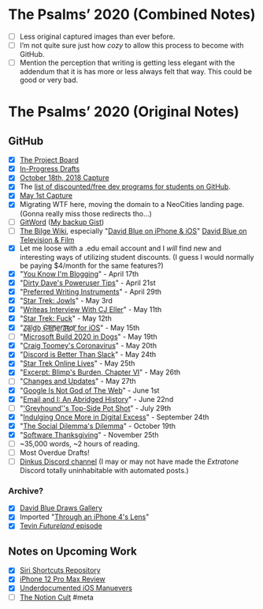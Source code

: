 # The Psalms’ 2020 (Combined Notes)
- [ ] Less original captured images than ever before. 
- [ ] I’m not quite sure just how *cozy* to allow this process to become with GitHub. 
- [ ] Mention the perception that writing is getting less elegant with the addendum that it is has more or less always felt that way. This could be good or very bad. 
# The Psalms’ 2020 (Original Notes)
## GitHub
- [x] [The Project Board](https://github.com/extratone/bilge/projects/1)
- [x] [In-Progress Drafts](https://github.com/extratone/bilge/tree/main/Drafts)
- [x] [October 18th, 2018 Capture](http://web.archive.org/web/20181101000000*/bilge.world)
- [x] The [list of discounted/free dev programs for students on GitHub](https://education.github.com/pack/offers).
- [x] [May 1st Capture](https://web.archive.org/web/20200501203946/https://bilge.world/)
- [x] Migrating WTF here, moving the domain to a NeoCities landing page. (Gonna really miss those redirects tho...)
- [ ] [GitWord](https://github.com/vigente/gerardus/wiki/Integrate-git-diffs-with-word-docx-files) ([My backup Gist](https://gist.github.com/extratone/72ad6ae736ae871fb3026bf73f229750))
- [ ] [The Bilge Wiki](https://github.com/extratone/bilge/wiki), especially "[David Blue on iPhone & iOS](https://bit.ly/dbipwiki)"
  [David Blue on Television & Film](https://bit.ly/dbtvwiki)
- [x] Let me loose with a .edu email account and I *will* find new and interesting ways of utilizing student discounts. (I guess I would normally be paying $4/month for the same features?)
- [x] "[You Know I'm Blogging](https://bilge.world/you-know-im-blogging)" - April 17th
- [x] "[Dirty Dave's Poweruser Tips](https://bilge.world/poweruser-tips-software-shortcuts)" - April 21st
- [x] "[Preferred Writing Instruments](https://bilge.world/preferred-writing-instruments)" - April 29th
- [x] "[Star Trek: Jowls](https://bilge.world/star-trek-picard-review)" - May 3rd
- [x] "[Writeas Interview With CJ Eller](https://bilge.world/david-blue-interview)" - May 11th
- [x] "[Star Trek: Fuck](https://bilge.world/star-trek-discovery-review)" - May 12th
- [x] "[Z̴͏a͞l͟g͝o͏ ̕G͟͝e͞n͞҉è̛ŗ͡a͝͞t̴o҉r͞ for iOS](https://bilge.world/zalgo-generator-ios-app-review)" - May 15th
- [ ] "[Microsoft Build 2020 in Dogs](https://bilge.world/microsoft-build-2020-edge-browser)" - May 19th
- [x] "[Craig Toomey's Coronavirus](https://bilge.world/the-langoliers-stephen-king)" - May 20th
- [x] "[Discord is Better Than Slack](https://bilge.world/discord-slack-comparison)" - May 24th
- [x] "[Star Trek Online Lives](https://bilge.world/star-trek-online)" - May 25th
- [x] "[Excerpt: Blimp's Burden, Chapter VI](https://bilge.world/blimps-burden-chapter-6)" - May 26th
- [ ] "[Changes and Updates](https://bilge.world/changes-updates)" - May 27th
- [x] "[Google Is Not God of The Web](https://bilge.world/google-page-experience)" - June 1st
- [x] "[Email and I: An Abridged History](https://bilge.world/hey-email-history)" - June 22nd
- [ ] "['Greyhound''s Top-Side Pot Shot](https://bilge.world/greyhound-tom-hanks)" - July 29th
- [x] "[Indulging Once More in Digital Excess](https://bilge.world/digital-excess)" - September 24th
- [x] "[The Social Dilemma's Dilemma](https://bilge.world/the-social-dilemma)" - October 19th
- [x] "[Software Thanksgiving](https://bilge.world/big-thank)" - November 25th
- [ ] ~35,000 words, ~2 hours of reading.
- [ ] Most Overdue Drafts!
- [ ] [Dinkus Discord channel](https://bit.ly/extdinkus)
  (I may or may not have made the *Extratone* Discord totally uninhabitable with automated posts.)
### Archive?
- [x] [David Blue Draws Gallery](https://www.notion.so/rotund/7f4664a737d1429eb94d33cb3486e9e0?v=aad96df288034d2dbe4dd667d6b7f543)
- [x] Imported "[Through an iPhone 4's Lens](https://bilge.world/iphone4-photography)"
- [x] [Tevin *Futureland* episode](https://anchor.fm/extratone/episodes/Esporting-Psycholiterates--Favored-of-Email-en398f/a-a3vklt8)

## Notes on Upcoming Work

- [x] [Siri Shortcuts Repository](https://github.com/extratone/shortcuts)
- [x] [iPhone 12 Pro Max Review](https://github.com/extratone/bilge/issues/45)
- [x] [Underdocumented iOS Manuevers](https://github.com/extratone/bilge/issues/56) 
- [ ] [The Notion Cult](https://github.com/extratone/bilge/issues/12)
#meta